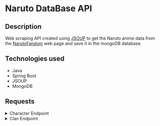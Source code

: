 # Naruto DataBase API

## Description
Web scraping API created using [JSOUP](https://jsoup.org) to get the Naruto anime data from
the [NarutoFandom](https://naruto.fandom.com/wiki/Narutopedia) web page and save it in the mongoDB database.

## Technologies used
* Java 
* Spring Boot
* JSOUP
* MongoDB

## Requests

<details><summary>Character Endpoint</summary>

```http
POST /character/id/{id}
```

```http
GET /character/id/{id}
GET /character/name/{name}
GET /character/like/{name}
GET /character/all
GET /character/page
```

### Example
* Use the same name found at the end of the url
    * https://naruto.fandom.com/wiki/Naruto_Uzumaki
* Use an HTTP POST /id request to save data in mongoDB
    * **localhost:8080/character/id/Naruto_Uzumaki**
* Use an HTTP GET /id request to get data with above id in mongoDB
    * **localhost:8080/character/id/Naruto_Uzumaki**
* Use an HTTP GET /name request to match english name in mongoDB
    * **localhost:8080/character/name/Naruto**
* Use an HTTP GET /like request to regex match data in mongoDB
    * **localhost:8080/character/like/hina**
* Use an HTTP GET /all request to fetch all save data in mongoDB
    * **localhost:8080/character/all**
* Use an HTTP GET /page request to fetch pageable data in mongoDB
    * **localhost:8080/character/page?page=0&size=5&sort=id,asc**

### Character document example in mongoDB
```json
{
  "name": {
    "english": "Naruto Uzumaki",
    "kanji": "うずまきナルト",
    "romaji": "Uzumaki Naruto",
    "others": [
      "The Show-Off, Number One Unpredictable, Noisy Ninja (目立ちたがり屋で意外性No.のドタバタ忍者, Medachitagariya de Igaisei Nanbā Wan no Dotabata Ninja, English TV: Number One Hyperactive, Knucklehead Ninja)",
      "Child of the Prophecy (予言の子, Yogen no Ko)",
      "Saviour of this World (この世の救世主, Kono Yo no Kyūseishu)",
      "Hero of the Hidden Leaf (木ノ葉隠れの英雄, Konohagakure no Eiyū, literally meaning: Hero of the Hidden Tree Leaves)",
      "Boy of Miracles (奇跡を起こす少年, Kiseki o Okosu Shōnen)",
      "Konoha's Orange Hokage (木ノ葉のオレンジ火影, Konoha no Orenji Hokage, literally meaning: Tree Leaves' Orange Fire Shadow)",
      "Seventh Hokage (七代目火影, Nanadaime Hokage, literally meaning: Seventh Fire Shadow)",
      "Fox (狐, Kitsune)"
    ]
  },
  "description": "Naruto Uzumaki (うずまきナルト, Uzumaki Naruto) is a shinobi of Konohagakure's Uzumaki clan. He became the jinchūriki of the Nine-Tails on the day of his birth — a fate that caused him to be shunned by most of Konoha throughout his childhood. After joining Team Kakashi, Naruto worked hard to gain the village's acknowledgement all the while chasing his dream to become Hokage. In the following years, through many hardships and ordeals, he became a capable ninja regarded as a hero both by the villagers, and soon after, the rest of the world, becoming known as the Hero of the Hidden Leaf (木ノ葉隠れの英雄, Konohagakure no Eiyū, literally meaning: Hero of the Hidden Tree Leaves). He soon proved to be one of the main factors in winning the Fourth Shinobi World War, leading him to achieve his dream and become the village's Seventh Hokage (七代目火影, Nanadaime Hokage, literally meaning: Seventh Fire Shadow).",
  "images": [
    "base64 img string"
  ],
  "debut": {
    "manga": {
      "name": "Naruto",
      "volume": 1,
      "chapter": 1
    },
    "anime": {
      "name": "Naruto",
      "episode": 1
    },
    "novel": "Naruto: Innocent Heart, Demonic Blood",
    "movie": "Naruto the Movie: Ninja Clash in the Land of Snow",
    "game": "Naruto: Konoha Ninpōchō",
    "ova": "Find the Four-Leaf Red Clover!",
    "appears": [
      "Anime",
      "Manga",
      "Novel",
      "Game",
      "Movie"
    ]
  },
  "voices": {
    "english": [
      "Maile Flanagan",
      "Stephanie Sheh",
      "Jeannie Elias",
      "Mary Elizabeth McGlynn",
      "Kate Higgins"
    ],
    "japanese": [
      "Junko Takeuchi",
      "Ema Kogure"
    ]
  },
  "personal": {
    "birthDate": "October 10",
    "sex": "Male",
    "age": [
      "Part I: 12–13",
      "Part II: 15–17"
    ],
    "status": "Alive",
    "height": [
      "Part I: 145.3 cm–147.5 cm",
      "Part II: 166 cm",
      "Blank Period: 180 cm"
    ],
    "weight": [
      "Part I: 40.1 kg–40.6 kg",
      "Part II: 50.9 kg"
    ],
    "bloodType": "B",
    "kekkeiGenkai": [
      "Lava Release",
      "Magnet Release",
      "Boil Release"
    ],
    "classification": [
      "Jinchūriki",
      "Sage",
      "Sensor Type"
    ],
    "tailedBeast": [
      "Shukaku",
      "Matatabi",
      "Isobu",
      "Son Gokū",
      "Kokuō",
      "Saiken",
      "Chōmei",
      "Gyūki",
      "Kurama",
      "Forms"
    ],
    "occupation": [
      "Hokage"
    ],
    "affiliation": [
      "Konohagakure",
      "Mount Myōboku",
      "Allied Shinobi Forces"
    ],
    "team": [
      "Team Kakashi",
      "Sasuke Recovery Team",
      "Konoha 11",
      "Bikōchū Search Team",
      "Kaima Capture Team",
      "Star Guard Team",
      "Peddlers Escort Team",
      "Kazekage Rescue Team",
      "Team One",
      "Eight Man Squad",
      "Hanabi Rescue Team"
    ],
    "clan": [
      "Uzumaki Clan"
    ]
  },
  "charRank": {
    "ninjaRank": [
      "Part I: Genin",
      "Gaiden: Kage"
    ],
    "ninjaRegistration": "012607",
    "academyGradAge": 12
  },
  "family": [
    "Minato Namikaze",
    "Kushina Uzumaki",
    "Boruto Uzumaki",
    "Himawari Uzumaki",
    "Hinata Uzumaki",
    "Jiraiya"
  ],
  "natureTypes": [
    "Wind Release",
    "Lightning Release",
    "Earth Release",
    "Water Release",
    "Fire Release",
    "Lava Release",
    "Magnet Release",
    "Boil Release",
    "Yin Release",
    "Yang Release",
    "Yin–Yang Release"
  ],
  "jutsus": [
    "All Directions Shuriken",
    "Baryon Mode",
    "Big Ball Rasengan",
    "Big Ball Rasenshuriken",
    "Big Ball Spiralling Serial Zone Spheres",
    "Boil Release: Unrivalled Strength",
    "Chakra Transfer Technique",
    "Clone Body Blow",
    "Clone Spinning Heel Drop",
    "Combination Transformation",
    "Continuous Tailed Beast Balls",
    "Earth Release: Earth-Style Wall",
    "Erupting Propulsion Fist",
    "Fire Release: Toad Oil Flame Bullet",
    "Frog Kata",
    "Frog Strike",
    "Gentle Step Spiralling Twin Lion Fists",
    "Harem Technique",
    "Hurricane Thunderclap — Majestic Attire Sword Stroke",
    "Ink Creation",
    "Kurama Arm Attack",
    "Mini-Rasenshuriken",
    "Multiple Shadow Clone Technique",
    "Naruto Region Combo",
    "Naruto Uzumaki Combo",
    "Naruto Uzumaki Two Thousand Combo",
    "Negative Emotions Sensing",
    "New Sexy Technique",
    "Nine-Tails Chakra Mode",
    "Ninja Art: Bare-Handed Blade Block",
    "One Thousand Years of Death",
    "Pachinko Technique",
    "Parachute",
    "Parent and Child Rasengan",
    "Planetary Rasengan",
    "Rasengan",
    "Rasengan: Flash",
    "Regeneration Ability",
    "Runt Ball Rasengan",
    "Sage Art: Lava Release Rasenshuriken",
    "Sage Art: Magnet Release Rasengan",
    "Sage Art: Many Ultra-Big Ball Spiralling Serial Spheres",
    "Sage Art: Super Tailed Beast Rasenshuriken",
    "Sage Mode",
    "Scorch Release: Halo Hurricane Jet Black Arrow Style Zero",
    "Sexy Reverse Harem Technique",
    "Sexy Technique",
    "Sexy Technique: Pole Dance and Nice Body",
    "Shadow Clone Technique",
    "Shadow Shuriken Technique",
    "Shuriken Shadow Clone Technique",
    "Six Paths Sage Mode",
    "Six Paths Senjutsu",
    "Six Paths Yang Power",
    "Six Paths — Chibaku Tensei",
    "Six Paths: Ultra-Big Ball Rasenshuriken",
    "Soap Bubble Ninjutsu",
    "Spiralling Absorption Sphere",
    "Spiralling Serial Spheres",
    "Spiralling Strife Spheres",
    "Strong Fist",
    "Summoning Technique",
    "Toad",
    "Summoning: Food Cart Destroyer Technique",
    "Super Mini-Tailed Beast Ball",
    "Super-Ultra-Big Ball Rasengan",
    "Tailed Beast Ball",
    "Tailed Beast Ball Rasenshuriken",
    "Tailed Beast Chakra Arms",
    "Tailed Beast Full Charge",
    "Tailed Beast Rasengan",
    "Tailed Beast Shockwave",
    "Torii Seal",
    "Truth-Seeking Ball",
    "Turning into a Frog Technique",
    "Typhoon Water Vortex Technique",
    "Ultra-Big Ball Rasengan",
    "Ultra-Many Spiralling Serial Spheres",
    "Uzumaki Formation",
    "Wind Release: Rasengan",
    "Wind Release: Rasenshuriken",
    "Wind Release: Repeated Rasenshuriken",
    "Wind Release: Toad Gun",
    "Wind Release: Toad Oil Bullet",
    "Wind Release: Toad Oil Flame Bullet",
    "Wind Release: Ultra-Big Ball Rasenshuriken",
    "Wisdom Wolf Decay"
  ],
  "tools": [
    "Absorbing Hand",
    "Chakra Blade",
    "Flying Thunder God Kunai",
    "Fūma Shuriken",
    "Hidden Kunai Mechanism",
    "Sand",
    "Scroll of Seals",
    "Shadow Clone Summoning Scroll"
  ],
  "databooks": [
    {
      "name": "Rin no Sho",
      "edition": "First",
      "stats": {
        "ninjutsu": 2,
        "taijutsu": 1.5,
        "genjutsu": 1,
        "intelligence": 1,
        "strength": 2,
        "speed": 2,
        "stamina": 4,
        "handSeals": 1,
        "total": 14.5
      }
    },
    {
      "name": "Tō no Sho",
      "edition": "Second",
      "stats": {
        "ninjutsu": 3,
        "taijutsu": 2,
        "genjutsu": 1,
        "intelligence": 1.5,
        "strength": 3,
        "speed": 3,
        "stamina": 4,
        "handSeals": 1,
        "total": 18.5
      }
    },
    {
      "name": "Sha no Sho",
      "edition": "Third",
      "stats": {
        "ninjutsu": 4,
        "taijutsu": 3.5,
        "genjutsu": 2,
        "intelligence": 3,
        "strength": 3.5,
        "speed": 3.5,
        "stamina": 5,
        "handSeals": 1.5,
        "total": 26
      }
    }
  ]
}
```

</details>

<details><summary>Clan Endpoint</summary>
   
```http
POST /clan/id/{id}
```

```http
GET /clan/id/{id}
GET /clan/name/{name}
GET /clan/like/{name}
GET /clan/all
GET /clan/page
```
### Example
* Use the same name found at the end of the url
    * https://naruto.fandom.com/wiki/Hyuga_Clan
* Use an HTTP POST /id request to save data in mongoDB
    * **localhost:8080/clan/id/Hyuga_Clan**
* Use an HTTP GET /id request to get data with above id in mongoDB
    * **localhost:8080/clan/id/Hyuga_Clan**
* Use an HTTP GET /name request to match english name in mongoDB
    * **localhost:8080/clan/name/Hyuga**
* Use an HTTP GET /like request to regex match data in mongoDB
    * **localhost:8080/clan/like/Hyu**
* Use an HTTP GET /all request to fetch all save data in mongoDB
    * **localhost:8080/clan/all**
* Use an HTTP GET /page request to fetch pageable data in mongoDB
    * **localhost:8080/clan/page?page=0&size=5&sort=id,asc**
   
</details>
